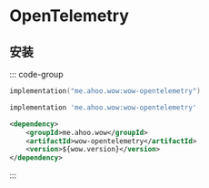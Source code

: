 # OpenTelemetry

## 安装

::: code-group
```kotlin [Gradle(Kotlin)]
implementation("me.ahoo.wow:wow-opentelemetry")
```
```groovy [Gradle(Groovy)]
implementation 'me.ahoo.wow:wow-opentelemetry'
```
```xml [Maven]
<dependency>
    <groupId>me.ahoo.wow</groupId>
    <artifactId>wow-opentelemetry</artifactId>
    <version>${wow.version}</version>
</dependency>
```
:::